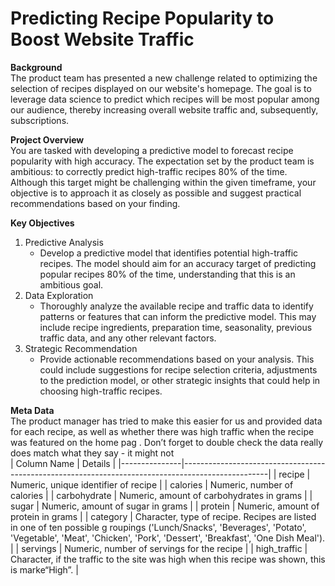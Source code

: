 # Predicting Recipe Popularity to Boost Website Traffic

<b>Background</b>  
The product team has presented a new challenge related to optimizing the selection of recipes displayed on our website's homepage. The goal is to leverage data science to predict which recipes will be most popular among our audience, thereby increasing overall website traffic and, subsequently, subscriptions.  

<b>Project Overview</b>  
You are tasked with developing a predictive model to forecast recipe popularity with high accuracy. The expectation set by the product team is ambitious: to correctly predict high-traffic recipes 80% of the time. Although this target might be challenging within the given timeframe, your objective is to approach it as closely as possible and suggest practical recommendations based on your finding.

<b>Key Objectives</b>   
1. Predictive Analysis
    - Develop a predictive model that identifies potential high-traffic recipes. The model should aim for an accuracy target of predicting popular recipes 80% of the time, understanding that this is an ambitious goal.
2. Data Exploration
    - Thoroughly analyze the available recipe and traffic data to identify patterns or features that can inform the predictive model. This may include recipe ingredients, preparation time, seasonality, previous traffic data, and any other relevant factors.
3. Strategic Recommendation
    - Provide actionable recommendations based on your analysis. This could include suggestions for recipe selection criteria, adjustments to the prediction model, or other strategic insights that could help in choosing high-traffic recipes.
  
<b>Meta Data</b>  
The product manager has tried to make this easier for us and provided data for each recipe,
as well as whether there was high traffic when the recipe was featured on the home pag  .
Don’t forget to double check the data really does match what they say - it might not  
| Column Name   | Details                                                                                           |
|---------------|---------------------------------------------------------------------------------------------------|
| recipe        | Numeric, unique identifier of recipe                                                              |
| calories      | Numeric, number of calories                                                                       |
| carbohydrate  | Numeric, amount of carbohydrates in grams                                                         |
| sugar         | Numeric, amount of sugar in grams                                                                 |
| protein       | Numeric, amount of protein in grams                                                               |
| category      | Character, type of recipe. Recipes are listed in one of ten possible g  roupings ('Lunch/Snacks', 'Beverages', 'Potato', 'Vegetable', 'Meat', 'Chicken', 'Pork', 'Dessert', 'Breakfast', 'One Dish Meal'). |
| servings      | Numeric, number of servings for the recipe                                                        |
| high_traffic  | Character, if the traffic to the site was high when this recipe was shown, this is marke“High”. |